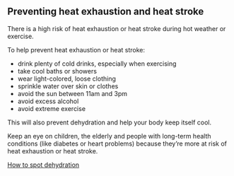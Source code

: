 ## Preventing heat exhaustion and heat stroke 

There is a high risk of heat exhaustion or heat stroke during hot weather or exercise. 

To help prevent heat exhaustion or heat stroke:

- drink plenty of cold drinks, especially when exercising
- take cool baths or showers 
- wear light-colored, loose clothing 
- sprinkle water over skin or clothes 
- avoid the sun between 11am and 3pm 
- avoid excess alcohol 
- avoid extreme exercise 

This will also prevent dehydration and help your body keep itself cool. 

Keep an eye on children, the elderly and people with long-term health conditions (like diabetes or heart problems) because they’re more at risk of heat exhaustion or heat stroke.

[How to spot dehydration](#)